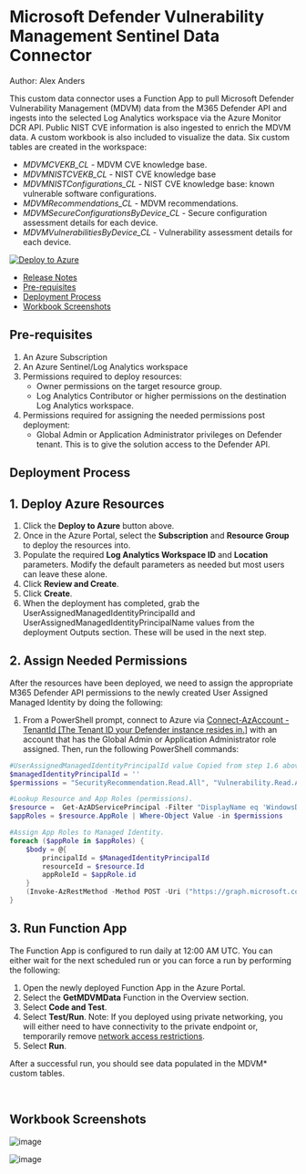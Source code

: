 # Microsoft Defender Vulnerability Management Sentinel Data Connector
Author: Alex Anders

This custom data connector uses a Function App to pull Microsoft Defender Vulnerability Management (MDVM) data from the M365 Defender API and ingests into the selected Log Analytics workspace via the Azure Monitor DCR API. Public NIST CVE information is also ingested to enrich the MDVM data. A custom workbook is also included to visualize the data. Six custom tables are created in the workspace:
- *MDVMCVEKB_CL* - MDVM CVE knowledge base.
- *MDVMNISTCVEKB_CL* - NIST CVE knowledge base
- *MDVMNISTConfigurations_CL* - NIST CVE knowledge base: known vulnerable software configurations.
- *MDVMRecommendations_CL* - MDVM recommendations.
- *MDVMSecureConfigurationsByDevice_CL* - Secure configuration assessment details for each device.
- *MDVMVulnerabilitiesByDevice_CL* - Vulnerability assessment details for each device.

[![Deploy to Azure](https://aka.ms/deploytoazurebutton)](https://portal.azure.com/#create/Microsoft.Template/uri/https%3A%2F%2Fraw.githubusercontent.com%2FJ-HEARD%2FSentinel-Infra-Deploy%2Fmain%2FM365Defender-VulnerabilityManagement%2FazureDeploy.json)

- [Release Notes](releaseNotes.md)
- [Pre-requisites](#pre-requisites)
- [Deployment Process](#deployment-process)
- [Workbook Screenshots](#workbook-screenshots)

## **Pre-requisites**
1. An Azure Subscription
2. An Azure Sentinel/Log Analytics workspace
3. Permissions required to deploy resources:
    - Owner permissions on the target resource group.
    - Log Analytics Contributor or higher permissions on the destination Log Analytics workspace.
4. Permissions required for assigning the needed permissions post deployment:
    - Global Admin or Application Administrator privileges on Defender tenant. This is to give the solution access to the Defender API.

## **Deployment Process**
## 1. Deploy Azure Resources
1. Click the **Deploy to Azure** button above.
2. Once in the Azure Portal, select the **Subscription** and **Resource Group** to deploy the resources into.
3. Populate the required **Log Analytics Workspace ID** and **Location** parameters. Modify the default parameters as needed but most users can leave these alone.
4. Click **Review and Create**.
5. Click **Create**.
6. When the deployment has completed, grab the UserAssignedManagedIdentityPrincipalId and UserAssignedManagedIdentityPrincipalName values from the deployment Outputs section. These will be used in the next step.

## 2. Assign Needed Permissions
After the resources have been deployed, we need to assign the appropriate M365 Defender API permissions to the newly created User Assigned Managed Identity by doing the following:
1. From a PowerShell prompt, connect to Azure via [Connect-AzAccount -TenantId [The Tenant ID your Defender instance resides in.]](https://learn.microsoft.com/en-us/powershell/module/az.accounts/connect-azaccount?view=azps-9.2.0) with an account that has the Global Admin or Application Administrator role assigned. Then, run the following PowerShell commands:
```PowerShell
#UserAssignedManagedIdentityPrincipalId value Copied from step 1.6 above. INSERT THE VALUE BETWEEN THE SINGLE QUOTES BELOW.
$managedIdentityPrincipalId = '' 
$permissions = "SecurityRecommendation.Read.All", "Vulnerability.Read.All", "Machine.Read.All"

#Lookup Resource and App Roles (permissions).
$resource =  Get-AzADServicePrincipal -Filter "DisplayName eq 'WindowsDefenderATP'"
$appRoles = $resource.AppRole | Where-Object Value -in $permissions

#Assign App Roles to Managed Identity.
foreach ($appRole in $appRoles) {
    $body = @{
        principalId = $ManagedIdentityPrincipalId
        resourceId = $resource.Id
        appRoleId = $appRole.id
    }
    (Invoke-AzRestMethod -Method POST -Uri ("https://graph.microsoft.com/v1.0/servicePrincipals/" + $resource.Id + "/appRoleAssignedTo") -Payload (ConvertTo-Json $body)).Content | ConvertFrom-Json
}
```

## 3. Run Function App
The Function App is configured to run daily at 12:00 AM UTC. You can either wait for the next scheduled run or you can force a run by performing the following:
1. Open the newly deployed Function App in the Azure Portal.
2. Select the **GetMDVMData** Function in the Overview section.
3. Select **Code and Test**.
4. Select **Test/Run**. Note: If you deployed using private networking, you will either need to have connectivity to the private endpoint or, temporarily remove [network access restrictions](https://learn.microsoft.com/en-us/azure/app-service/overview-access-restrictions).
5. Select **Run**.

After a successful run, you should see data populated in the MDVM* custom tables.

<br>

## Workbook Screenshots
![image](https://user-images.githubusercontent.com/50784041/232255325-974cce56-b0ca-41df-827e-f97f65589e33.png)

![image](https://user-images.githubusercontent.com/50784041/232255372-23ec5de4-8970-4ee3-9445-dfdf520fe1bc.png)
